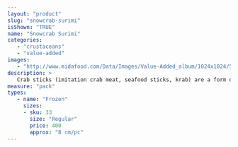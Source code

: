 ```yaml
---
layout: "product"
slug: "snowcrab-surimi"
isShown: "TRUE"
name: "Snowcrab Surimi"
categories:
   - "crustaceans"
   - "value-added"
images:
   - "http://www.midafood.com/Data/Images/Value-Added_album/1024x1024/54ec249ab4398262.jpg"
description: >
   Crab sticks (imitation crab meat, seafood sticks, krab) are a form of kamaboko, a processed seafood made of finely pulverized white fish flesh (surimi), shaped and cured to resemble leg meat of snow crab or Japanese spider crab.
measure: "pack"
types: 
   - name: "Frozen"
     sizes: 
     - sku: 33
       size: "Regular"
       price: 400
       approx: "8 cm/pc"
---
```

